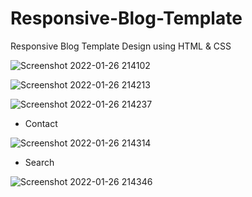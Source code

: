 # Responsive-Blog-Template
Responsive Blog Template Design using HTML &amp; CSS



![Screenshot 2022-01-26 214102](https://user-images.githubusercontent.com/85950563/151201810-214a4d65-9211-4e44-9ad3-64c561690702.png)





![Screenshot 2022-01-26 214213](https://user-images.githubusercontent.com/85950563/151201920-0ea00188-fb1d-44f0-85d0-261751046bbf.png)





![Screenshot 2022-01-26 214237](https://user-images.githubusercontent.com/85950563/151201962-9640340c-15a2-4c45-a65d-a782e8e01648.png)









- Contact










![Screenshot 2022-01-26 214314](https://user-images.githubusercontent.com/85950563/151201984-c454ddb1-c07f-4cc1-a4b7-a876c8094815.png)




- Search




![Screenshot 2022-01-26 214346](https://user-images.githubusercontent.com/85950563/151202001-c149c26c-d5f1-4a07-9a24-54d529211c6a.png)
